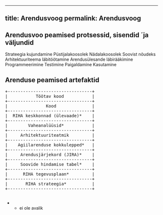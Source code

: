 ---
title: Arendusvoog
permalink: Arendusvoog
----

## Arendusvoo peamised protsessid, sisendid ´ja väljundid

Strateegia kujundamine
Püstijalakoosolek
Nädalakoosolek
Soovist nõudeks
Arhitektuuriteema läbitöötamine
Arendusülesande läbirääkimine
Programmeerimine
Testimine
Paigaldamine
Kasutamine

## Arenduse peamised artefaktid

<pre>
+---------------------------------+
|           Töötav kood           |
+---------------------------------+
|               Kood              |
+---------------------------------+
|  RIHA keskkonnad (ülevaade)*    |
+---------------------------------+
|        Vaheanalüüsid*           |
+---------------------------------+
|     Arhitektuuriteatmik         |
+---------------------------------+
|    Agiilarenduse kokkulepped*   |
+---------------------------------+
|     Arendusjärjekord (JIRA)*    |
+---------------------------------+
|     Soovide hindamise tabel*    |
+---------------------------------+
|      RIHA tegevusplaan*         |
+---------------------------------+
|       RIHA strateegia*          |
+---------------------------------+

</pre>  

* - ei ole avalik

